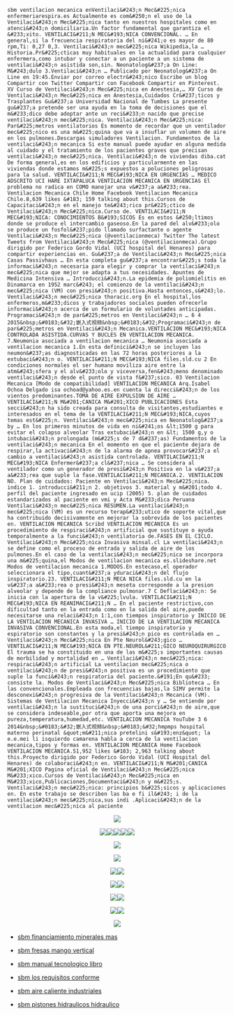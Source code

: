 
```
sbm ventilacion mecanica enVentilaci&#243;n Mec&#225;nica enfermeriarespira.es Actualmente es com&#250;n el uso de la Ventilaci&#243;n Mec&#225;nica tanto en nuestros hospitales como en atenci&#243;n domiciliaria.Un factor fundamental que garantiza el &#233;xito. VENTILACI&#211;N MEC&#193;NICA CONVENCIONAL. … En general,si la frecuencia respiratoria del ni&#241;o es mayor de 80 rpm,Ti: 0,27 0,3. Ventilaci&#243;n mec&#225;nica Wikipedia,la … Historia.Pr&#225;cticas muy habituales en la actualidad para cualquier enfermera,como intubar y conectar a un paciente a un sistema de ventilaci&#243;n asistida son,sin. Neonatolog&#237;a On Line: M&#243;dulo 3.Ventilaci&#243;n … Publicado por Neonatolog&#237;a On Line en 19:45.Enviar por correo electr&#243;nico Escribe un blog Compartir con Twitter Compartir con Facebook Compartir en Pinterest. XV Curso de Ventilaci&#243;n Mec&#225;nica en Anestesia,… XV Curso de Ventilaci&#243;n Mec&#225;nica en Anestesia,Cuidados Cr&#237;ticos y Trasplantes Gu&#237;a Universidad Nacional de Tumbes La presente gu&#237;a pretende ser una ayuda en la toma de decisiones que el m&#233;dico debe adoptar ante un reci&#233;n nacido que precise ventilaci&#243;n mec&#225;nica. Ventilaci&#243;n Mec&#225;nica: Par&#225;metros ventilatorios Es momento de recordar que un ventilador mec&#225;nico es una m&#225;quina que va a insuflar un volumen de aire en los pulmones.Descargas simuladores Ventilacion. Fundamentos de la ventilaci&#243;n mecanica Si este manual puede ayudar en alguna medida al cuidado y el tratamiento de los pacientes graves que precisan ventilaci&#243;n mec&#225;nica. Ventilaci&#243;n de viviendas diba.cat De forma general,es en los edificios y particularmente en las viviendas donde estamos m&#225;s expuestos a poluciones peligrosas para la salud. VENTILACI&#211;N MEC&#193;NICA EN URGENCIAS … MEDICO ADSCRITO UCI HARE IXTAPALUCA VENTILACION MECANICA EN URGENCIAS El problema no radica en COMO manejar una v&#237;a a&#233;rea. Ventilacion Mecanica Chile Home Facebook Ventilacion Mecanica Chile.8,639 likes &#183; 159 talking about this.Cursos de Capacitaci&#243;n en el manejo te&#243;rico pr&#225;ctico de Ventilaci&#243;n Mec&#225;nica.Curso de. VENTILACI&#211;N MEC&#193;NICA: CONOCIMIENTOS B&#193;SICOS Es en estos &#250;ltimos donde se produce el intercambio gaseoso.En la pared del alv&#233;olo se produce un fosfol&#237;pido llamado surfactante o agente Ventilaci&#243;n Mec&#225;nica (@ventilacionmeca) Twitter The latest Tweets from Ventilaci&#243;n Mec&#225;nica (@ventilacionmeca).Grupo dirigido por Federico Gordo Vidal (UCI hospital del Henares) para compartir experiencias en. Gu&#237;a de Ventilaci&#243;n Mec&#225;nica Casas Passivhaus … En esta completa gu&#237;a encontrar&#225;s toda la informaci&#243;n necesaria para elegir y comprar la ventilaci&#243;n mec&#225;nica que mejor se adapta a tus necesidades. Apuntes de Medicina Intensiva … Introducci&#243;n.La epidemia de poliomielitis en Dinamarca en 1952 marc&#243; el comienzo de la ventilaci&#243;n mec&#225;nica (VM) con presi&#243;n positiva.Hasta entonces,s&#243;lo. Ventilaci&#243;n mec&#225;nica thoracic.org En el hospital,los enfermeros,m&#233;dicos y trabajadores sociales pueden ofrecerle informaci&#243;n acerca de un formulario de voluntades anticipadas. Programaci&#243;n de par&#225;metros en Ventilaci&#243;n … 6 4 2015&nbsp;&#0183;&#32;嵌入式视频&nbsp;&#0183;&#32;Programaci&#243;n de par&#225;metros en Ventilaci&#243;n Mecanica.VENTILACION MEC&#193;NICA CONTROLADA ASISTIDA.CURVAS Y BUCLES EN VENTILACION MECANICA. 7.Neumonia asociada a ventilacion mecanica … Neumonia asociada a ventilacion mecanica 1.En esta definici&#243;n se incluyen las neumon&#237;as diagnosticadas en las 72 horas posteriores a la extubaci&#243;n o. VENTILACI&#211;N MEC&#193;NICA files.sld.cu 2 En condiciones normales el ser humano moviliza aire entre la atm&#243;sfera y el alv&#233;olo y viceversa,fen&#243;meno denominado ventilaci&#243;n desde el punto de vista f&#237;sico. 03 Ventilacion Mecanica [Modo de compatibilidad] VENTILACION MECANICA Arq.Isabel Ochoa Delgado isa ochoad@yahoo.es.en cuenta la direcci&#243;n de los vientos predominantes.TOMA DE AIRE EXPULSION DE AIRE … VENTILACI&#211;N M&#201;CANICA M&#201;XICO PUBLICACIONES Esta secci&#243;n ha sido creada para consulta de visitantes,estudiantes e interesados en el tema de la VENTILACI&#211;N MEC&#193;NICA,cuyos temas est&#225;n. Ventilaci&#243;n mec&#225;nica en Neonatolog&#237;a by … En los primeros minutos de vida en ni&#241;os &lt;1500 g para evitar el colapso alveolar Tras extubaci&#243;n en &lt; 1500 g,y o intubaci&#243;n prolongada (m&#225;s de 7 d&#237;as) Fundamentos de la ventilaci&#243;n mecanica En el momento en que el paciente dejara de respirar,la activaci&#243;n de la alarma de apnea provocar&#237;a el cambio a ventilaci&#243;n asistida controlada. VENTILACI&#211;N MEC&#193;NICA Enfermer&#237;a cl&#237;nica … Se considera al ventilador como un generador de presi&#243;n Positiva en la v&#237;a a&#233;rea que suple la fase.VENTILACI&#211;N MECANICA.2. VENTILACION NO. Plan de cuidados: Paciente en Ventilaci&#243;n Mec&#225;nica. indice 1. introducci&#211;n 2. objetivos 3. material y m&#201;todo 4. perfil del paciente ingresado en ucip (2005) 5. plan de cuidados estandarizados al paciente en vmi y Acta M&#233;dica Peruana Ventilaci&#243;n mec&#225;nica RESUMEN.La ventilaci&#243;n mec&#225;nica (VM) es un recurso terap&#233;utico de soporte vital,que ha contribuido decisivamente en mejorar la sobrevida de los pacientes en. VENTILACION MECANICA Scribd VENTILACION MECANICA Es un procedimiento de respiraci&#243;n artificial que sustituye o ayuda temporalmente a la funci&#243;n ventilatoria de.FASES EN EL CICLO. Ventilaci&#243;n Mec&#225;nica Invasiva minsal.cl La ventilaci&#243;n se define como el proceso de entrada y salida de aire de los pulmones.En el caso de la ventilaci&#243;n mec&#225;nica se incorpora una m&#225;quina,el Modos de ventilacion mecanica es.slideshare.net Modos de ventilacion mecanica 1.MODOS.En estecaso,el operador seleccionara el tipo,cuant&#237;a yduraci&#243;n del flujo inspiratorio.23. VENTILACI&#211;N MECA NICA files.sld.cu en la v&#237;a a&#233;rea o presi&#243;n meseta corresponde a la presion alveolar y depende de la compliance pulmonar.7 C Deflaci&#243;n: Se inicia con la apertura de la v&#225;lvula. VENTILACI&#211;N MEC&#193;NICA EN REANIMACI&#211;N … En el paciente restrictivo,con dificultad tanto en la entrada como en la salida del aire,puede necesitarse una relaci&#243;n 1:1,con tiempos inspiratorio y INICIO DE LA VENTILACION MECANICA INVASIVA … INICIO DE LA VENTILACION MECANICA INVASIVA CONVENCIONAL.En esta moda,el tiempo inspiratorio y espiratorio son constantes y la presi&#243;n pico es controlada en … Ventilaci&#243;n Mec&#225;nica En Pte Neurol&#243;gico … VENTILACI&#211;N MEC&#193;NICA EN PTE.NEUROL&#211;GICO NEUROQUIRURGICO El trauma se ha constituido en una de las m&#225;s importantes causas de morbilidad y mortalidad en … Ventilaci&#243;n mec&#225;nica: respiraci&#243;n artificial La ventilacion mec&#225;nica o ventilaci&#243;n de presi&#243;n positiva es un procedimiento que suple la funci&#243;n respiratoria del paciente.&#191;En qu&#233; consiste la. Modos de Ventilaci&#243;n Mec&#225;nica Biblioteca … En las convencionales.Empleada con frecuencias bajas,la SIMV permite la desconexi&#243;n progresiva de la Ventilaci&#243;n Mecanica (VM). Sistemas de Ventilacion Mecanica Inyecci&#243;n y … Se entiende por ventilaci&#243;n la sustituci&#243;n de una porci&#243;n de aire,que se considera indeseable,por otra que aporta una mejora en pureza,temperatura,humedad,etc. VENTILACION MECANICA YouTube 3 6 2014&nbsp;&#0183;&#32;嵌入式视频&nbsp;&#0183;&#32;hmpmps hospital materno perinatal &quot;m&#211;nica pretelini s&#193;enz&quot; la e.e.mei li isquierdo camarena habla a cerca de la ventilacion mecanica,tipos y formas en. VENTILACION MECANICA Home Facebook VENTILACION MECANICA.51,952 likes &#183; 2,963 talking about this.Proyecto dirigido por Federico Gordo Vidal (UCI Hospital del Henares) de colaboraci&#243;n en. VENTILACI&#211;N M&#201;CANICA M&#201;XICO Pagina oficial de Ventilaci&#243;n Mec&#225;nica M&#233;xico.Cursos de Ventilaci&#243;n Mec&#225;nica en M&#233;xico,Publicaciones,Documentaci&#243;n y m&#225;s. Ventilaci&#243;n mec&#225;nica: principios b&#225;sicos y aplicaciones en. En este trabajo se describen las ba e fi il&#243; i de la ventilaci&#243;n mec&#225;nica,sus indi .Aplicaci&#243;n de la ventilacion mec&#225;nica al paciente 
```

<div align="center">

<a href="https://es-crusher.shibang-china.com/github&k=sbm+ventilacion+mecanica+en"><img src="https://static.shibang-china.com/es/crusher/logo.jpg"></a>

<a href="https://es-crusher.shibang-china.com/github&k=sbm+ventilacion+mecanica+en"><img src="https://static.shibang-china.com/es/crusher/index.jpg"></a><a href="https://es-crusher.shibang-china.com/material.htmlgithub&k=sbm+ventilacion+mecanica+en"><img src="https://static.shibang-china.com/es/crusher/material.jpg"></a><a href="https://es-crusher.shibang-china.com/application.htmlgithub&k=sbm+ventilacion+mecanica+en"><img src="https://static.shibang-china.com/es/crusher/application.jpg"></a><a href="https://es-crusher.shibang-china.com/aboutus.htmlgithub&k=sbm+ventilacion+mecanica+en"><img src="https://static.shibang-china.com/es/crusher/aboutus.jpg"></a><a href="https://es-crusher.shibang-china.com/contact.htmlgithub&k=sbm+ventilacion+mecanica+en"><img src="https://static.shibang-china.com/es/crusher/contact.jpg"></a>

<a href="https://es-crusher.shibang-china.com/github&k=sbm+ventilacion+mecanica+en"><img src="https://static.shibang-china.com/es/crusher/banner.jpg"></a>

<a href="https://swt.shibang-china.com/github&k=sbm+ventilacion+mecanica+en"><img src="https://static.shibang-china.com/es/crusher/text.jpg"></a>

<a href="https://swt.shibang-china.com/github&k=sbm+ventilacion+mecanica+en"><img src="https://static.shibang-china.com/es/crusher/chat.jpg"></a><a href="https://es-crusher.shibang-china.com/contact.htmlgithub&k=sbm+ventilacion+mecanica+en"><img src="https://static.shibang-china.com/es/crusher/message.jpg"></a>

<a href="https://es-crusher.shibang-china.com/products/pe.htmlgithub&k=sbm+ventilacion+mecanica+en"><img src="https://static.shibang-china.com/es/crusher/pe.jpg"></a><a href="https://es-crusher.shibang-china.com/products/pf.htmlgithub&k=sbm+ventilacion+mecanica+en"><img src="https://static.shibang-china.com/es/crusher/pf.jpg"></a>

<a href="https://es-crusher.shibang-china.com/products/hpt.htmlgithub&k=sbm+ventilacion+mecanica+en"><img src="https://static.shibang-china.com/es/crusher/hpt.jpg"></a><a href="https://es-crusher.shibang-china.com/products/vsi.htmlgithub&k=sbm+ventilacion+mecanica+en"><img src="https://static.shibang-china.com/es/crusher/vsi.jpg"></a>

<a href="https://es-crusher.shibang-china.com/products/klv.htmlgithub&k=sbm+ventilacion+mecanica+en"><img src="https://static.shibang-china.com/es/crusher/klv.jpg"></a><a href="https://es-crusher.shibang-china.com/products/portable.htmlgithub&k=sbm+ventilacion+mecanica+en"><img src="https://static.shibang-china.com/es/crusher/portable.jpg"></a>

<a href="https://swt.shibang-china.com/github&k=sbm+ventilacion+mecanica+en"><img src="https://static.shibang-china.com/es/crusher/case.jpg"></a>

</div>


* [sbm financiamiento minerales mas](sbm%20financiamiento%20minerales%20mas.md)

* [sbm fresas mango vertical](sbm%20fresas%20mango%20vertical.md)

* [sbm manual tecnologico libro](sbm%20manual%20tecnologico%20libro.md)

* [sbm los requisitos conforme](sbm%20los%20requisitos%20conforme.md)

* [sbm aire caliente industriales](sbm%20aire%20caliente%20industriales.md)

* [sbm pistones hidraulicos hidraulico](sbm%20pistones%20hidraulicos%20hidraulico.md)